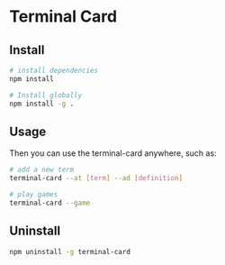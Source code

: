 # Terminal Card

## Install 
```bash
# install dependencies
npm install 

# Install globally 
npm install -g .
```

## Usage
Then you can use the terminal-card anywhere, such as:
```bash
# add a new term
terminal-card --at [term] --ad [definition]

# play games
terminal-card --game
```

## Uninstall
```bash
npm uninstall -g terminal-card
```
